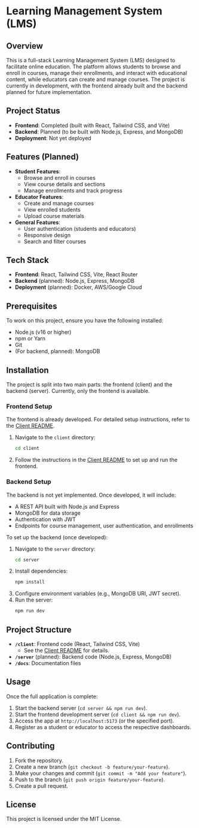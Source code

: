 # Learning Management System (LMS)

## Overview
This is a full-stack Learning Management System (LMS) designed to facilitate online education. The platform allows students to browse and enroll in courses, manage their enrollments, and interact with educational content, while educators can create and manage courses. The project is currently in development, with the frontend already built and the backend planned for future implementation.

## Project Status
- **Frontend**: Completed (built with React, Tailwind CSS, and Vite)
- **Backend**: Planned (to be built with Node.js, Express, and MongoDB)
- **Deployment**: Not yet deployed

## Features (Planned)
- **Student Features**:
  - Browse and enroll in courses
  - View course details and sections
  - Manage enrollments and track progress
- **Educator Features**:
  - Create and manage courses
  - View enrolled students
  - Upload course materials
- **General Features**:
  - User authentication (students and educators)
  - Responsive design
  - Search and filter courses

## Tech Stack
- **Frontend**: React, Tailwind CSS, Vite, React Router
- **Backend** (planned): Node.js, Express, MongoDB
- **Deployment** (planned): Docker, AWS/Google Cloud

## Prerequisites
To work on this project, ensure you have the following installed:
- Node.js (v16 or higher)
- npm or Yarn
- Git
- (For backend, planned): MongoDB

## Installation
The project is split into two main parts: the frontend (client) and the backend (server). Currently, only the frontend is available.

### Frontend Setup
The frontend is already developed. For detailed setup instructions, refer to the [Client README](./client/README.md).

1. Navigate to the `client` directory:
   ```bash
   cd client
   ```
2. Follow the instructions in the [Client README](./client/README.md) to set up and run the frontend.

### Backend Setup
The backend is not yet implemented. Once developed, it will include:
- A REST API built with Node.js and Express
- MongoDB for data storage
- Authentication with JWT
- Endpoints for course management, user authentication, and enrollments

To set up the backend (once developed):
1. Navigate to the `server` directory:
   ```bash
   cd server
   ```
2. Install dependencies:
   ```bash
   npm install
   ```
3. Configure environment variables (e.g., MongoDB URI, JWT secret).
4. Run the server:
   ```bash
   npm run dev
   ```

## Project Structure
- **`/client`**: Frontend code (React, Tailwind CSS, Vite)
  - See the [Client README](./client/README.md) for details.
- **`/server`** (planned): Backend code (Node.js, Express, MongoDB)
- **`/docs`**: Documentation files

## Usage
Once the full application is complete:
1. Start the backend server (`cd server && npm run dev`).
2. Start the frontend development server (`cd client && npm run dev`).
3. Access the app at `http://localhost:5173` (or the specified port).
4. Register as a student or educator to access the respective dashboards.

## Contributing
1. Fork the repository.
2. Create a new branch (`git checkout -b feature/your-feature`).
3. Make your changes and commit (`git commit -m "Add your feature"`).
4. Push to the branch (`git push origin feature/your-feature`).
5. Create a pull request.

## License
This project is licensed under the MIT License.